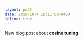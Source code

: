 ```yaml
---
layout: post
date: 2018-10-4 16:11:00-0400
inline: true
---
```


New blog post about **cosine tuning**
